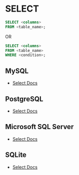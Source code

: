 # SELECT

```sql
SELECT <columns>
FROM <table_name>;
```

OR

```sql
SELECT <columns>
FROM <table_name>
WHERE <condition>;
```

## MySQL
- [Select Docs](https://dev.mysql.com/doc/refman/8.0/en/select.html)

## PostgreSQL
- [Select Docs](https://www.postgresql.org/docs/current/sql-select.html)

## Microsoft SQL Server
- [Select Docs](https://learn.microsoft.com/en-us/sql/t-sql/queries/select-transact-sql?view=sql-server-ver16)

## SQLite
- [Select Docs](https://www.sqlite.org/lang_select.html)